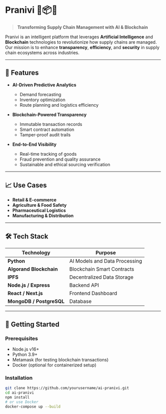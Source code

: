 # Pranivi 🚚📦🔗

> **Transforming Supply Chain Management with AI & Blockchain**

 Pranivi is an intelligent platform that leverages **Artificial Intelligence** and **Blockchain** technologies to revolutionize how supply chains are managed. Our mission is to enhance **transparency**, **efficiency**, and **security** in supply chain ecosystems across industries.

---

## 🚀 Features

- **AI-Driven Predictive Analytics**
  - Demand forecasting
  - Inventory optimization
  - Route planning and logistics efficiency

- **Blockchain-Powered Transparency**
  - Immutable transaction records
  - Smart contract automation
  - Tamper-proof audit trails

- **End-to-End Visibility**
  - Real-time tracking of goods
  - Fraud prevention and quality assurance
  - Sustainable and ethical sourcing verification

---

## 📈 Use Cases

- **Retail & E-commerce**
- **Agriculture & Food Safety**
- **Pharmaceutical Logistics**
- **Manufacturing & Distribution**

---

## 🛠️ Tech Stack

| Technology | Purpose |
|------------|---------|
| **Python** | AI Models and Data Processing |
| **Algorand Blockchain** | Blockchain Smart Contracts |
| **IPFS** | Decentralized Data Storage |
| **Node.js / Express** | Backend API |
| **React / Next.js** | Frontend Dashboard |
| **MongoDB / PostgreSQL** | Database |

---

## 🧪 Getting Started

### Prerequisites

- Node.js v16+
- Python 3.9+
- Metamask (for testing blockchain transactions)
- Docker (optional for containerized setup)

### Installation

```bash
git clone https://github.com/yourusername/ai-pranivi.git
cd ai-pranivi
npm install
# or use Docker
docker-compose up --build
